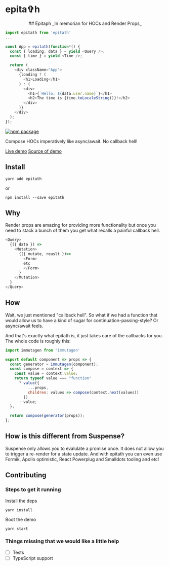# epita✞h


<p align="center">
## Epitaph
_In memorian for HOCs and Render Props_
</p>

```js
import epitath from 'epitath'
...

const App = epitath(function*() {
  const { loading, data } = yield <Query />;
  const { time } = yield <Time />;

  return (
    <div className="App">
      {loading ? (
        <h1>Loading</h1>
      ) : (
        <div>
          <h1>{`Hello, ${data.user.name}`}</h1>
          <h2>The time is {time.toLocaleString()}!</h2>
        </div>
      )}
    </div>
  );
});
```

[![npm package][npm-badge]][npm]

Compose HOCs imperatively like async/await. No callback hell!

[Live demo](http://astrocoders.com/epitath)
[Source of demo](https://github.com/Astrocoders/epitath/blob/master/demo/src/index.js#L42)

[npm-badge]: https://img.shields.io/npm/v/npm-package.png?style=flat-square
[npm]: https://www.npmjs.org/package/npm-package

## Install

```
yarn add epitath
```
or
```
npm install --save epitath
```

## Why
Render props are amazing for providing more functionality but once you need to stack a bunch of them you get what recalls a painful callback hell.

```js
<Query>
  {({ data }) =>
    <Mutation>
      {({ mutate, reuslt })=>
        <Form>
        etc
        </Form>
      }
    </Mutation>
  }
</Query>
```

## How

Wait, we just mentioned "callback hell". So what if we had a function that would allow us to have a kind of sugar for continuation-passing-style? Or async/await feels.

And that's exactly what epitath is, it just takes care of the callbacks for you.
The whole code is roughly this:

```js
import immutagen from 'immutagen'

export default component => props => {
  const generator = immutagen(component);
  const compose = context => {
    const value = context.value;
    return typeof value === "function"
      ? value({
          ...props,
          children: values => compose(context.next(values))
        })
      : value;
  };

  return compose(generator(props));
};
```

## How is this different from Suspense?

Suspense only allows you to evalulate a promise once. It does not allow you to trigger a re-render for a state update.
And with epitath you can even use Formik, Apollo optimistic, React Powerplug and Smalldots tooling and etc!

## Contributing

### Steps to get it running

Install the deps
```
yarn install
```

Boot the demo
```
yarn start
```

### Things missing that we would like a little help

- [ ] Tests
- [ ] TypeScript support
